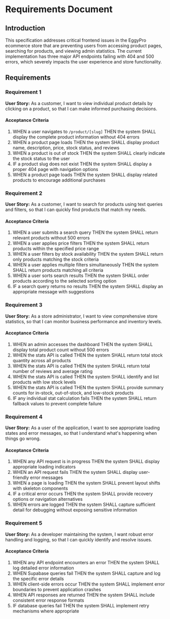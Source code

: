 # Requirements Document

## Introduction

This specification addresses critical frontend issues in the EggyPro ecommerce store that are preventing users from accessing product pages, searching for products, and viewing admin statistics. The current implementation has three major API endpoints failing with 404 and 500 errors, which severely impacts the user experience and store functionality.

## Requirements

### Requirement 1

**User Story:** As a customer, I want to view individual product details by clicking on a product, so that I can make informed purchasing decisions.

#### Acceptance Criteria

1. WHEN a user navigates to `/product/[slug]` THEN the system SHALL display the complete product information without 404 errors
2. WHEN a product page loads THEN the system SHALL display product name, description, price, stock status, and reviews
3. WHEN a product is out of stock THEN the system SHALL clearly indicate the stock status to the user
4. IF a product slug does not exist THEN the system SHALL display a proper 404 page with navigation options
5. WHEN a product page loads THEN the system SHALL display related products to encourage additional purchases

### Requirement 2

**User Story:** As a customer, I want to search for products using text queries and filters, so that I can quickly find products that match my needs.

#### Acceptance Criteria

1. WHEN a user submits a search query THEN the system SHALL return relevant products without 500 errors
2. WHEN a user applies price filters THEN the system SHALL return products within the specified price range
3. WHEN a user filters by stock availability THEN the system SHALL return only products matching the stock criteria
4. WHEN a user applies multiple filters simultaneously THEN the system SHALL return products matching all criteria
5. WHEN a user sorts search results THEN the system SHALL order products according to the selected sorting option
6. IF a search query returns no results THEN the system SHALL display an appropriate message with suggestions

### Requirement 3

**User Story:** As a store administrator, I want to view comprehensive store statistics, so that I can monitor business performance and inventory levels.

#### Acceptance Criteria

1. WHEN an admin accesses the dashboard THEN the system SHALL display total product count without 500 errors
2. WHEN the stats API is called THEN the system SHALL return total stock quantity across all products
3. WHEN the stats API is called THEN the system SHALL return total number of reviews and average rating
4. WHEN the stats API is called THEN the system SHALL identify and list products with low stock levels
5. WHEN the stats API is called THEN the system SHALL provide summary counts for in-stock, out-of-stock, and low-stock products
6. IF any individual stat calculation fails THEN the system SHALL return fallback values to prevent complete failure

### Requirement 4

**User Story:** As a user of the application, I want to see appropriate loading states and error messages, so that I understand what's happening when things go wrong.

#### Acceptance Criteria

1. WHEN any API request is in progress THEN the system SHALL display appropriate loading indicators
2. WHEN an API request fails THEN the system SHALL display user-friendly error messages
3. WHEN a page is loading THEN the system SHALL prevent layout shifts with skeleton components
4. IF a critical error occurs THEN the system SHALL provide recovery options or navigation alternatives
5. WHEN errors are logged THEN the system SHALL capture sufficient detail for debugging without exposing sensitive information

### Requirement 5

**User Story:** As a developer maintaining the system, I want robust error handling and logging, so that I can quickly identify and resolve issues.

#### Acceptance Criteria

1. WHEN any API endpoint encounters an error THEN the system SHALL log detailed error information
2. WHEN Supabase queries fail THEN the system SHALL capture and log the specific error details
3. WHEN client-side errors occur THEN the system SHALL implement error boundaries to prevent application crashes
4. WHEN API responses are returned THEN the system SHALL include consistent error response formats
5. IF database queries fail THEN the system SHALL implement retry mechanisms where appropriate